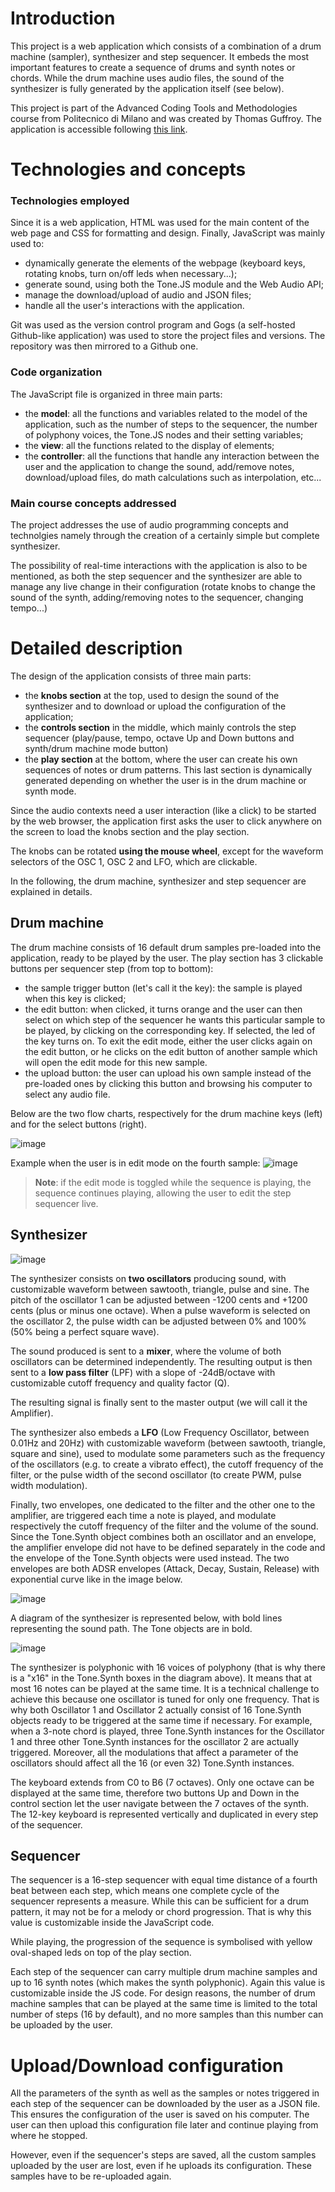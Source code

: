 # Introduction
This project is a web application which consists of a combination of a drum machine (sampler), synthesizer and step sequencer. It embeds the most important features to create a sequence of drums and synth notes or chords. While the drum machine uses audio files, the sound of the synthesizer is fully generated by the application itself (see below).

This project is part of the Advanced Coding Tools and Methodologies course from Politecnico di Milano and was created by Thomas Guffroy. The application is accessible following [this link](https://mistertommy41.github.io/ACTAM-Project/drum-machine.html).


# Technologies and concepts

### Technologies employed
Since it is a web application, HTML was used for the main content of the web page and CSS for formatting and design. Finally, JavaScript was mainly used to:

- dynamically generate the elements of the webpage (keyboard keys, rotating knobs, turn on/off leds when necessary...);
- generate sound, using both the Tone.JS module and the Web Audio API;
- manage the download/upload of audio and JSON files;
- handle all the user's interactions with the application.

Git was used as the version control program and Gogs (a self-hosted Github-like application) was used to store the project files and versions. The repository was then mirrored to a Github one.

### Code organization

The JavaScript file is organized in three main parts:

- the **model**: all the functions and variables related to the model of the application, such as the number of steps to the sequencer, the number of polyphony voices, the Tone.JS nodes and their setting variables;
- the **view**: all the functions related to the display of elements;
- the **controller**: all the functions that handle any interaction between the user and the application to change the sound, add/remove notes, download/upload files, do math calculations such as interpolation, etc...


### Main course concepts addressed

The project addresses the use of audio programming concepts and technolgies namely through the creation of a certainly simple but complete synthesizer.

The possibility of real-time interactions with the application is also to be mentioned, as both the step sequencer and the synthesizer are able to manage any live change in their configuration (rotate knobs to change the sound of the synth, adding/removing notes to the sequencer, changing tempo...)


# Detailed description

The design of the application consists of three main parts:

- the **knobs section** at the top, used to design the sound of the synthesizer and to download or upload the configuration of the application;
- the **controls section** in the middle, which mainly controls the step sequencer (play/pause, tempo, octave Up and Down buttons and synth/drum machine mode button)
- the **play section** at the bottom, where the user can create his own sequences of notes or drum patterns. This last section is dynamically generated depending on whether the user is in the drum machine or synth mode.

Since the audio contexts need a user interaction (like a click) to be started by the web browser, the application first asks the user to click anywhere on the screen to load the knobs section and the play section.

The knobs can be rotated **using the mouse wheel**, except for the waveform selectors of the OSC 1, OSC 2 and LFO, which are clickable.

In the following, the drum machine, synthesizer and step sequencer are explained in details.


## Drum machine
The drum machine consists of 16 default drum samples pre-loaded into the application, ready to be played by the user. The play section has 3 clickable buttons per sequencer step (from top to bottom):

- the sample trigger button (let's call it the key): the sample is played when this key is clicked;
- the edit button: when clicked, it turns orange and the user can then select on which step of the sequencer he wants this particular sample to be played, by clicking on the corresponding key. If selected, the led of the key turns on. To exit the edit mode, either the user clicks again on the edit button, or he clicks on the edit button of another sample which will open the edit mode for this new sample.
- the upload button: the user can upload his own sample instead of the pre-loaded ones by clicking this button and browsing his computer to select any audio file.

Below are the two flow charts, respectively for the drum machine keys (left) and for the select buttons (right).

![image](img/drum-machine-flow-charts.png)

Example when the user is in edit mode on the fourth sample:
![image](img/edit-mode-dm.png)

> **Note**: if the edit mode is toggled while the sequence is playing, the sequence continues playing, allowing the user to edit the step sequencer live.


## Synthesizer
![image](img/synth-mode.png)

The synthesizer consists on **two oscillators** producing sound, with customizable waveform between sawtooth, triangle, pulse and sine. The pitch of the oscillator 1 can be adjusted between -1200 cents and +1200 cents (plus or minus one octave). When a pulse waveform is selected on the oscillator 2, the pulse width can be adjusted between 0% and 100% (50% being a perfect square wave).

The sound produced is sent to a **mixer**, where the volume of both oscillators can be determined independently. The resulting output is then sent to a **low pass filter** (LPF) with a slope of -24dB/octave with customizable cutoff frequency and quality factor (Q).

The resulting signal is finally sent to the master output (we will call it the Amplifier).

The synthesizer also embeds a **LFO** (Low Frequency Oscillator, between 0.01Hz and 20Hz) with customizable waveform (between sawtooth, triangle, square and sine), used to modulate some parameters such as the frequency of the oscillators (e.g. to create a vibrato effect), the cutoff frequency of the filter, or the pulse width of the second oscillator (to create PWM, pulse width modulation).

Finally, two envelopes, one dedicated to the filter and the other one to the amplifier, are triggered each time a note is played, and modulate respectively the cutoff frequency of the filter and the volume of the sound. Since the Tone.Synth object combines both an oscillator and an envelope, the amplifier envelope did not have to be defined separately in the code and the envelope of the Tone.Synth objects were used instead. The two envelopes are both ADSR envelopes (Attack, Decay, Sustain, Release) with exponential curve like in the image below.

![image](img/adsr.png)

A diagram of the synthesizer is represented below, with bold lines representing the sound path. The Tone objects are in bold.

![image](img/synth-diagram.png)

The synthesizer is polyphonic with 16 voices of polyphony (that is why there is a "x16" in the Tone.Synth boxes in the diagram above). It means that at most 16 notes can be played at the same time. It is a technical challenge to achieve this because one oscillator is tuned for only one frequency. That is why both Oscillator 1 and Oscillator 2 actually consist of 16 Tone.Synth objects ready to be triggered at the same time if necessary. For example, when a 3-note chord is played, three Tone.Synth instances for the Oscillator 1 and three other Tone.Synth instances for the oscillator 2 are actually triggered. Moreover, all the modulations that affect a parameter of the oscillators should affect all the 16 (or even 32) Tone.Synth instances.

The keyboard extends from C0 to B6 (7 octaves). Only one octave can be displayed at the same time, therefore two buttons Up and Down in the control section let the user navigate between the 7 octaves of the synth. The 12-key keyboard is represented vertically and duplicated in every step of the sequencer.


## Sequencer
The sequencer is a 16-step sequencer with equal time distance of a fourth beat between each step, which means one complete cycle of the sequencer represents a measure. While this can be sufficient for a drum pattern, it may not be for a melody or chord progression. That is why this value is customizable inside the JavaScript code.

While playing, the progression of the sequence is symbolised with yellow oval-shaped leds on top of the play section.

Each step of the sequencer can carry multiple drum machine samples and up to 16 synth notes (which makes the synth polyphonic). Again this value is customizable inside the JS code. For design reasons, the number of drum machine samples that can be played at the same time is limited to the total number of steps (16 by default), and no more samples than this number can be uploaded by the user.

# Upload/Download configuration

All the parameters of the synth as well as the samples or notes triggered in each step of the sequencer can be downloaded by the user as a JSON file. This ensures the configuration of the user is saved on his computer. The user can then upload this configuration file later and continue playing from where he stopped.

However, even if the sequencer's steps are saved, all the custom samples uploaded by the user are lost, even if he uploads its configuration. These samples have to be re-uploaded again.
